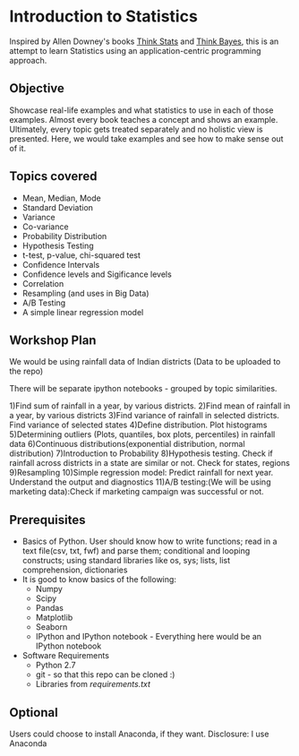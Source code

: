 # Introduction to Statistics

Inspired by Allen Downey's books [Think Stats](http://greenteapress.com/thinkstats/) and [Think Bayes](http://greenteapress.com/thinkbayes/), this is an attempt to learn Statistics using an application-centric programming approach. 

## Objective
Showcase real-life examples and what statistics to use in each of those examples. Almost every book teaches a concept and shows an example. Ultimately, every topic gets treated separately and no holistic view is presented. Here, we would take examples and see how to make sense out of it. 

## Topics covered

* Mean, Median, Mode
* Standard Deviation
* Variance
* Co-variance
* Probability Distribution
* Hypothesis Testing
* t-test, p-value, chi-squared test
* Confidence Intervals
* Confidence levels and Sigificance levels
* Correlation
* Resampling (and uses in Big Data)
* A/B Testing
* A simple linear regression model

## Workshop Plan
We would be using rainfall data of Indian districts (Data to be uploaded to the repo)

There will be separate ipython notebooks - grouped by topic similarities.

1)Find sum of rainfall in a year, by various districts.
2)Find mean of rainfall in a year, by various districts
3)Find variance of rainfall in selected districts. Find variance of selected states
4)Define distribution. Plot histograms
5)Determining outliers (Plots, quantiles, box plots, percentiles) in rainfall data
6)Continuous distributions(exponential distribution, normal distribution)
7)Introduction to Probability
8)Hypothesis testing. Check if rainfall across districts in a state are similar or not. Check for states, regions
9)Resampling
10)Simple regression model: Predict rainfall for next year. Understand the output and diagnostics
11)A/B testing:(We will be using marketing data):Check if marketing campaign was successful or not.


## Prerequisites
* Basics of Python. User should know how to write functions; read in a text file(csv, txt, fwf) and parse them; conditional and looping constructs; using standard libraries like os, sys; lists, list comprehension, dictionaries
* It is good to know basics of the following:
    * Numpy
    * Scipy
    * Pandas
    * Matplotlib
    * Seaborn
    * IPython and IPython notebook - Everything here would be an IPython notebook
* Software Requirements
    * Python 2.7
    * git - so that this repo can be cloned :)  
    * Libraries from *requirements.txt*

## Optional
Users could choose to install Anaconda, if they want. Disclosure: I use Anaconda
